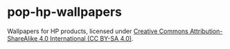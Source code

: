 # pop-hp-wallpapers

Wallpapers for HP products, licensed under [Creative Commons Attribution-ShareAlike 4.0 International (CC BY-SA 4.0)](https://creativecommons.org/licenses/by-sa/4.0/).
